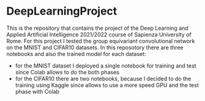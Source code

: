 # DeepLearningProject
This is the repository that contains the project of the Deep Learning and Applied Artificial Intelligence 2021/2022 course of Sapienza University of Rome.
For this project I tested the group equivariant convolutional network on the MNIST and CIFAR10 datasets.
In this reposotory there are three notebooks and also the trained model for each dataset:
- for the MNIST dataset I deployed a single notebook for training and test since Colab allows to do the both phases
- for the CIFAR10 there are two notebooks, because I decided to do the training using Kaggle since allows to use a more speed GPU and the test phase with Colab
